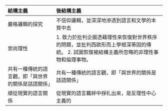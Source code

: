 | 結構主義 | 後結構主義|
|:--|:--|
|嚴格邏輯的探究 |不信仰邏輯，並深深地滲透到語言和文學的本質中去|
|崇尚理性 |1. 致力於批判企圖憑藉理性來恢復對世界秩序的問題，並批判西歐形而上學根深蒂固的傳統。 2. 試圖恢復被結構主義所忽略的非理性事物和倫理事物。|
|共有一種傳統的語言觀，即「與世界的關係是話語關係」|共有一種傳統的語言觀，即「與世界的關係是話語關係」|
|順從現實的語言關係 |從現實的語言羈絆中掙扎出來，是反理性中心主義的|
